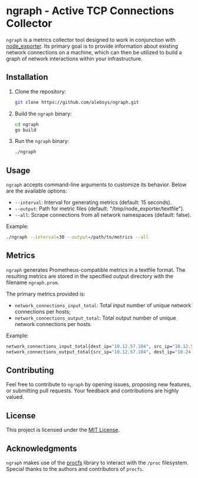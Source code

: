 # ngraph - Active TCP Connections Collector

`ngraph` is a metrics collector tool designed to work in conjunction with [node_exporter](https://github.com/prometheus/node_exporter). Its primary goal is to provide information about existing network connections on a machine, which can then be utilized to build a graph of network interactions within your infrastructure.

## Installation

1. Clone the repository:

   ```bash
   git clone https://github.com/alebsys/ngraph.git
   ```

2. Build the `ngraph` binary:

   ```bash
   cd ngraph
   go build
   ```

3. Run the `ngraph` binary:

   ```bash
   ./ngraph
   ```

## Usage

`ngraph` accepts command-line arguments to customize its behavior. Below are the available options:

- `--interval`: Interval for generating metrics (default: 15 seconds).
- `--output`: Path for metric files (default: "/tmp/node_exporter/textfile").
- `--all`: Scrape connections from all network namespaces (default: false).

Example:

```bash
./ngraph --interval=30 --output=/path/to/metrics --all
```

## Metrics

`ngraph` generates Prometheus-compatible metrics in a textfile format. The resulting metrics are stored in the specified output directory with the filename `ngraph.prom`.

The primary metrics provided is:

- `network_connections_input_total`: Total input number of unique network connections per hosts;
- `network_connections_output_total`: Total output number of unique network connections per hosts.

Example:

```bash
network_connections_input_total{dest_ip="10.12.57.104", src_ip="10.12.57.27", peer_hostname="example.com"} 3
network_connections_output_total{src_ip="10.12.57.104", dest_ip="10.24.127.27", peer_hostname="example.com"} 2
```

## Contributing

Feel free to contribute to `ngraph` by opening issues, proposing new features, or submitting pull requests. Your feedback and contributions are highly valued.

## License

This project is licensed under the [MIT License](LICENSE).

## Acknowledgments

`ngraph` makes use of the [procfs](https://github.com/prometheus/procfs) library to interact with the `/proc` filesystem. Special thanks to the authors and contributors of `procfs`.
